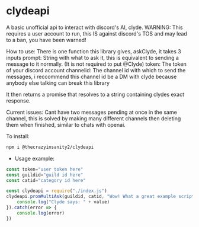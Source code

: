 # clydeapi
A basic unofficial api to interact with discord's AI, clyde.
WARNING: This requires a user account to run, this IS against discord's TOS and may lead to a ban, you have been warned!

How to use:
There is one function this library gives, askClyde, it takes 3 inputs
prompt: String with what to ask it, this is equivalent to sending a message to it normally. (It is not required to put @Clyde)
token: The token of your discord account
channelid: The channel id with which to send the messages, i reccommend this channel id be a DM with clyde because anybody else talking can break this library

It then returns a promise that resolves to a string containing clydes exact response.

Current issues:
Cant have two messages pending at once in the same channel, this is solved by making many different channels then deleting them when finished, similar to chats with openai.

To install:
```bash
npm i @thecrazyinsanity2/clydeapi
```
- Usage example:
```javascript
const token="user token here"
const guildid="guild id here"
const catid="category id here"

const clydeapi = require("./index.js")
clydeapi.promMultiAsk(guildid, catid, "Wow! What a great example script for clydeapi!", token).then(value => {
    console.log("Clyde says: " + value)
}).catch(error => {
    console.log(error)
})
```
